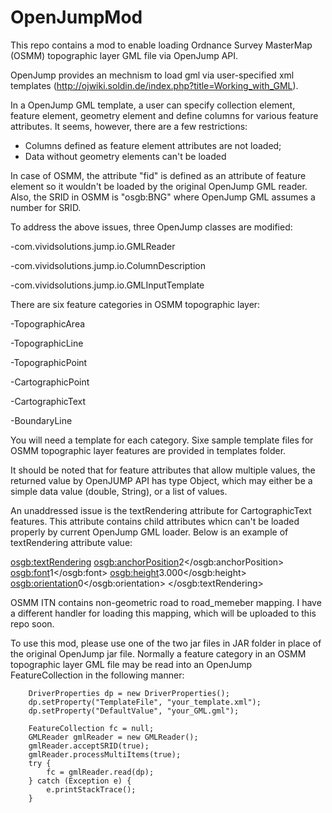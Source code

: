 # OpenJumpMod

This repo contains a mod to enable loading Ordnance Survey MasterMap (OSMM) topographic layer GML file via OpenJump API.

OpenJump provides an mechnism to load gml via user-specified xml templates (http://ojwiki.soldin.de/index.php?title=Working_with_GML). 

In a OpenJump GML template, a user can specify collection element, feature element, geometry element and define columns for various feature attributes. It seems, however, there are a few restrictions:
- Columns defined as feature element attributes are not loaded; 
- Data without geometry elements can't be loaded

In case of OSMM, the attribute "fid" is defined as an attribute of feature element so it wouldn't be loaded by the original OpenJump GML reader. Also, the SRID in OSMM is "osgb:BNG" where OpenJump GML assumes a number for SRID.

To address the above issues, three OpenJump classes are modified:

-com.vividsolutions.jump.io.GMLReader

-com.vividsolutions.jump.io.ColumnDescription

-com.vividsolutions.jump.io.GMLInputTemplate

There are six feature categories in OSMM topographic layer:

-TopographicArea

-TopographicLine

-TopographicPoint

-CartographicPoint

-CartographicText

-BoundaryLine

You will need a template for each category. Sixe sample template files for OSMM topographic layer features are provided in templates folder. 

It should be noted that for feature attributes that allow multiple values, the returned value by OpenJUMP API has type Object, which may either be a simple data value (double, String), or a list of values.

An unaddressed issue is the textRendering attribute for CartographicText features. This attribute contains child attributes whicn can't be loaded properly by current OpenJump GML loader. Below is an example of textRendering attribute value:

<osgb:textRendering>
<osgb:anchorPosition>2</osgb:anchorPosition>
<osgb:font>1</osgb:font>
<osgb:height>3.000</osgb:height>
<osgb:orientation>0</osgb:orientation>
</osgb:textRendering>

OSMM ITN contains non-geometric road to road_memeber mapping. I have a different handler for loading this mapping, which will be uploaded to this repo soon.

To use this mod, please use one of the two jar files in JAR folder in place of the original OpenJump jar file. Normally a feature category in an OSMM topographic layer GML file may be read into an OpenJump FeatureCollection in the following manner:

		DriverProperties dp = new DriverProperties();
		dp.setProperty("TemplateFile", "your_template.xml");
		dp.setProperty("DefaultValue", "your_GML.gml");
		
		FeatureCollection fc = null;
		GMLReader gmlReader = new GMLReader();
		gmlReader.acceptSRID(true);
		gmlReader.processMultiItems(true);
		try {
			fc = gmlReader.read(dp);
		} catch (Exception e) {
			e.printStackTrace();
		}
